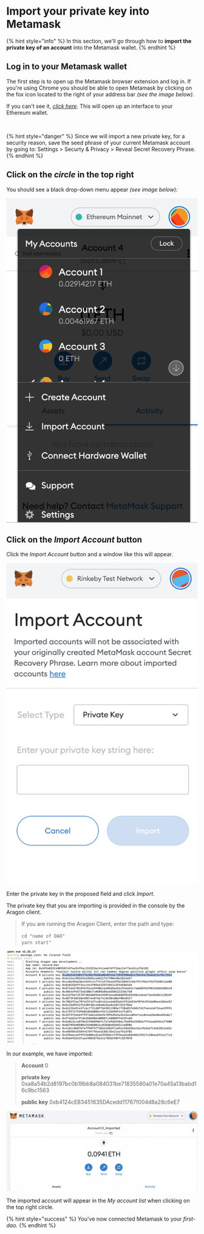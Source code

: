 # Import your private key into Metamask

{% hint style="info" %}
In this section, we'll go through how to **import the private key of an account** into the Metamask wallet.
{% endhint %}

## Log in to your Metamask wallet

The first step is to open up the Metamask browser extension and log in. If you're using Chrome you should be able to open Metamask by clicking on the fox icon located to the right of your address bar _(see the image below)_.&#x20;

If you can't see it, [_click here_](https://chrome.google.com/webstore/search/metamask). This will open up an interface to your Ethereum wallet.&#x20;

<figure><img src="../../../../../.gitbook/assets/m-3.png" alt=""><figcaption></figcaption></figure>

{% hint style="danger" %}
Since we will import a new private key, for a security reason, save the seed phrase of your current Metamask account by going to: Settings > Securty & Privacy > Reveal Secret Recovery Phrase.
{% endhint %}

## Click on the _**circle**_ in the top right

You should see a black drop-down menu appear _(see image below):_

![](<../../../../../.gitbook/assets/Screenshot 2022-04-25 at 13.06.32 (1).png>)

## Click on the _Import Account_ button

Click the _Import Account_ button and a window like this will appear.

![](<../../../../../.gitbook/assets/Schermata 2022-06-14 alle 10.49.39.png>)

Enter the private key in the proposed field and click _Import_.

The private key that you are importing is provided in the console by the Aragon client.&#x20;

> If you are running the Aragon Client, enter the path and type:
>
> `cd "name of DAO"`\
> `yarn start"`

![](<../../../../../.gitbook/assets/Schermata 2022-06-14 alle 11.00.44.png>)

In our example, we have imported:

> **Account** 0&#x20;
>
> **private key** 0xa8a54b2d8197bc0b19bb8a084031be71835580a01e70a45a13babd16c9bc1563
>
> **public key** 0xb4124cEB3451635DAcedd11767f004d8a28c6eE7

![](<../../../../../.gitbook/assets/Schermata 2022-06-14 alle 11.11.23.png>)

The imported account will appear in the _My account list_ when clicking on the top right circle.

{% hint style="success" %}
You've now connected Metamask to your _first-dao_.
{% endhint %}

